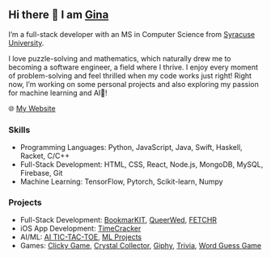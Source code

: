 ## Hi there 👋 I am [Gina](https://nnjh12.github.io/portfolio/)

I’m a full-stack developer with an MS in Computer Science from [Syracuse University](https://ecs.syracuse.edu/). 

I love puzzle-solving and mathematics, which naturally drew me to becoming a software engineer, a field where I thrive. I enjoy every moment of problem-solving and feel thrilled when my code works just right! Right now, I’m working on some personal projects and also exploring my passion for machine learning and AI💜!

🌐 [My Website](https://nnjh12.github.io/portfolio/)

### Skills
* Programming Languages: Python, JavaScript, Java, Swift, Haskell, Racket, C/C++
* Full-Stack Development: HTML, CSS, React, Node.js, MongoDB, MySQL, Firebase, Git
* Machine Learning: TensorFlow, Pytorch, Scikit-learn, Numpy

### Projects
* Full-Stack Development: [BookmarKIT](https://github.com/nnjh12/bookmarKIT), [QueerWed](https://github.com/nnjh12/QueerWed), [FETCHR](https://github.com/nnjh12/FETCHR)
* iOS App Development: [TimeCracker](https://github.com/nnjh12/TimeCracker)
* AI/ML: [AI TIC-TAC-TOE](https://github.com/nnjh12/AI-TicTacToe), [ML Projects](https://github.com/nnjh12/ML-Projects)
* Games: [Clicky Game](https://github.com/nnjh12/ClickyGame), [Crystal Collector](https://github.com/nnjh12/CrystalCollector), [Giphy](https://github.com/nnjh12/Giphy-API), [Trivia](https://github.com/nnjh12/TriviaGame), [Word Guess Game](https://github.com/nnjh12/Word-Guess-Game) 

<!--
**nnjh12/nnjh12** is a ✨ _special_ ✨ repository because its `README.md` (this file) appears on your GitHub profile.

Here are some ideas to get you started:

- 🔭 I’m currently working on ...
- 🌱 I’m currently learning ...
- 👯 I’m looking to collaborate on ...
- 🤔 I’m looking for help with ...
- 💬 Ask me about ...
- 📫 How to reach me: ...
- 😄 Pronouns: ...
- ⚡ Fun fact: ...
-->
